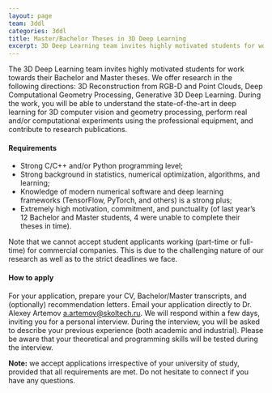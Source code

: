 ```yaml
---
layout: page
team: 3ddl
categories: 3ddl
title: Master/Bachelor Theses in 3D Deep Learning
excerpt: 3D Deep Learning team invites highly motivated students for work towards their Bachelor and Master theses.
---
```

The 3D Deep Learning team invites highly motivated students for work towards their Bachelor and Master theses. 
We offer research in the following directions: 3D Reconstruction from RGB-D and Point Clouds, Deep Computational Geometry Processing, Generative 3D Deep Learning. During the work, you will be able to understand the state-of-the-art in deep learning for 3D computer vision and geometry processing, perform real and/or computational experiments using the professional equipment, and contribute to research publications.

#### Requirements
- Strong C/C++ and/or Python programming level;
- Strong background in statistics, numerical optimization, algorithms, and learning;
- Knowledge of modern numerical software and deep learning frameworks (TensorFlow, PyTorch, and others) is a strong plus;
- Extremely high motivation, commitment, and punctuality (of last year’s 12 Bachelor and Master students, 4 were unable to complete their theses in time).

Note that we cannot accept student applicants working (part-time or full-time) for commercial companies. This is due to the challenging nature of our research as well as to the strict deadlines we face.

#### How to apply
For your application, prepare your CV, Bachelor/Master transcripts, and (optionally) recommendation letters. Email your application directly to Dr. Alexey Artemov [a.artemov@skoltech.ru](mailto:a.artemov@skoltech.ru). We will respond within a few days, inviting you for a personal interview. During the interview, you will be asked to describe your previous experience (both academic and industrial). Please be aware that your theoretical and programming skills will be tested during the interview.

**Note:** we accept applications irrespective of your university of study, provided that all requirements are met. Do not hesitate to connect if you have any questions.
